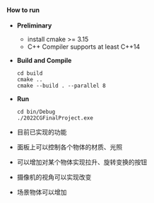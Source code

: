 #### How to run
+ **Preliminary**
    + install cmake >= 3.15
    + C++ Compiler supports at least C++14
+ **Build and Compile**
    ```shell
    cd build
    cmake ..
    cmake --build . --parallel 8
    ```
+ **Run**
    ```shell
    cd bin/Debug
    ./2022CGFinalProject.exe
    ```

+ 目前已实现的功能
+ 面板上可以控制各个物体的材质、光照
+ 可以增加对某个物体实现拉升、旋转变换的按钮
+ 摄像机的视角可以实现改变
+ 场景物体可以增加